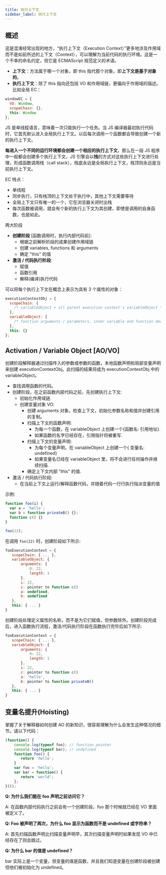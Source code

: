 ```yaml
---
title: 执行上下文
sidebar_label: 执行上下文
---
```


## 概述

这是混淆经常出现的地方，“执行上下文（Execution Context）”更多地涉及作用域而不是如前所述的上下文（Context），可以理解为当前代码的执行环境。这是一个不幸的命名约定，但它是 ECMAScript 规范定义的术语。

- **上下文**：方法属于哪一个对象，即 this 指代那个对象，即**上下文是基于对象的**。
- **执行上下文**：除了 this 指向还包括 VO 和作用域链，更偏向于作用域的描述。比如全局 EC：

```js
windowEC = {
  VO: Window,
  scopeChain: {},
  this: Window
};
```

JS 是单线程语言，意味着一次只能执行一个任务。当 JS 编译器最初执行代码时，它首先默认进入全局执行上下文。以后每次调用一个函数都会导致创建一个新的执行上下文。

**每进入一个不同的运行环境都会创建一个相应的执行上下文**，那么在一段 JS 程序中一般都会创建多个执行上下文，JS 引擎会以**栈**的方式对这些执行上下文进行处理，形成函数调用栈（call stack），栈底永远是全局执行上下文，栈顶则永远是当前执行上下文。

EC 特点：

- 单线程
- 同步执行，只有栈顶的上下文处于执行中，其他上下文需要等待
- 全局上下文只有唯一的一个，它在浏览器关闭时出栈
- 每次函数被调用，就会有个新的执行上下文为其创建，即使是调用的自身函数，也是如此。

两大阶段

- **创建阶段** [函数调用时，执行内部代码前]:
  - 根据之前解析阶段的成果创建作用域链
  - 创建 variables, functions 和 arguments
  - 确定 "this" 的值
- **激活 / 代码执行阶段**:
  - 赋值
  - 函数引用
  - 解释(编译)执行代码

可以将每个执行上下文在概念上表示为具有 3 个属性的对象：

```js
executionContextObj = {
  scopeChain: {
    /* variableObject + all parent execution context's variableObject */
  },
  variableObject: {
    /* function arguments / parameters, inner variable and function declarations */
  },
  this: {}
};
```

## Activation / Variable Object [AO/VO]

创建阶段解释器通过扫描传入的参数或参数的函数，本地函数声明和局部变量声明来创建 executionContextObj。此扫描的结果将成为 executionContextObj 中的 variableObject。

- 查找调用函数的代码。
- 创建阶段，在之前函数内部代码之前，先创建执行上下文:
  - 初始化作用域链.
  - 创建变量对象 VO:
    - 创建 arguments 对象，检查上下文，初始化参数名称和值并创建引用的复制。
    - 扫描上下文的函数声明:
      - 为每一个函数，在 variableObject 上创建一个{函数名: 引用地址}.
      - 如果函数的名字已经存在，引用指针将被重写.
    - 扫描上下文的变量声明:
      - 为每个变量声明，在 variableObject 上创建一个{ 变量名: undefined}
      - 如果变量名已经在 variableObject 里，将不会进行任何操作并继续扫描.
    - 确定上下文内部 "this" 的值.
- 激活 / 代码执行阶段:
  - 在当前上下文上运行/解释函数代码，并随着代码一行行执行指派变量的值

示例:

```js
function foo(i) {
  var a = 'hello';
  var b = function privateB() {};
  function c() {}
}

foo(22);
```

在调用 `foo(22)` 时，创建阶段如下所示:

```js
fooExecutionContext = {
   scopeChain: { ... },
   variableObject: {
       arguments: {
           0: 22,
           length: 1
       },
       i: 22,
       c: pointer to function c()
       a: undefined,
       b: undefined
   },
   this: { ... }
}
```

创建阶段处理定义属性的名称，而不是为它们赋值，但参数除外。创建阶段完成后，进入函数执行流程，激活/代码执行阶段在函数执行完毕后如下所示:

```js
fooExecutionContext = {
   scopeChain: { ... },
   variableObject: {
       arguments: {
           0: 22,
           length: 1
       },
       i: 22,
       c: pointer to function c()
       a: 'hello',
       b: pointer to function privateB()
   },
   this: { ... }
}
```

## 变量名提升(Hoisting)

掌握了关于解释器如何创建 AO 的新知识，很容易理解为什么会发生这种情况的细节。请以下代码：

```js
​(function() {
    console.log(typeof foo); // function pointer
    console.log(typeof bar); // undefined
    function foo() {
       return 'hello';
    }
    var foo = 'hello';
    var bar = function() {
       return 'world';
    };
}());​
```

**Q: 为什么我们能在 foo 声明之前访问它？**

A: 在函数内部代码执行之前会有一个创建阶段，foo 那个时候就已经在 VO 里面被定义了。

**Q: Foo 被声明了两次，为什么 foo 显示为函数而不是 undefined 或字符串？**

A: 首先扫描函数声明比扫描变量声明早，其次扫描变量声明时如果发现 VO 中已经存在了则会跳过。

**Q: 为什么 bar 的值是 undefined？**

bar 实际上是一个变量，但变量的值是函数，并且我们知道变量在创建阶段被创建但他们被初始化为 undefined。

